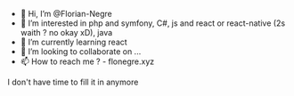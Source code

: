 - 👋 Hi, I’m @Florian-Negre
- 👀 I’m interested in php and symfony, C#, js and react or react-native (2s waith ? no okay xD), java
- 🌱 I’m currently learning react
- 💞️ I’m looking to collaborate on ...
- 📫 How to reach me ? - flonegre.xyz

<!---
Florian-Negre/Florian-Negre is a ✨ special ✨ repository because its `README.md` (this file) appears on your GitHub profile.
You can click the Preview link to take a look at your changes.
--->
I don't have time to fill it in anymore
